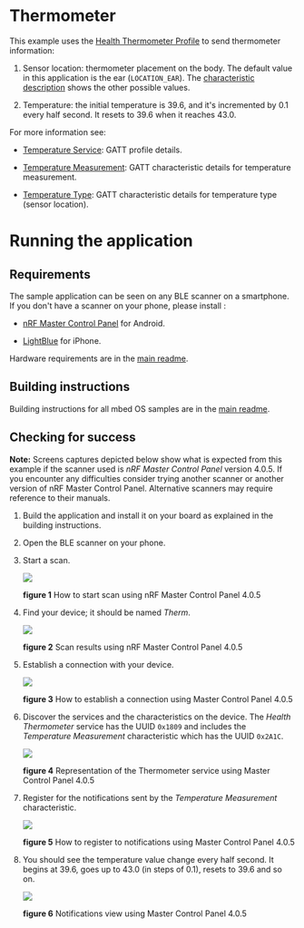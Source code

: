 # Thermometer

This example uses the [Health Thermometer Profile](https://developer.bluetooth.org/gatt/services/Pages/ServiceViewer.aspx?u=org.bluetooth.service.health_thermometer.xml) to send thermometer information:

1. Sensor location: thermometer placement on the body. The default value in this application is the ear (``LOCATION_EAR``). The [characteristic description](https://developer.bluetooth.org/gatt/characteristics/Pages/CharacteristicViewer.aspx?u=org.bluetooth.characteristic.temperature_type.xml) shows the other possible values.

1. Temperature: the initial temperature is 39.6, and it's incremented by 0.1 every half second. It resets to 39.6 when it reaches 43.0.

For more information see:

* [Temperature Service](https://developer.bluetooth.org/gatt/profiles/Pages/ProfileViewer.aspx?u=org.bluetooth.profile.health_thermometer.xml): GATT profile details.

* [Temperature Measurement](https://developer.bluetooth.org/gatt/characteristics/Pages/CharacteristicViewer.aspx?u=org.bluetooth.characteristic.temperature_measurement.xml): GATT characteristic details for temperature measurement.

* [Temperature Type](https://developer.bluetooth.org/gatt/characteristics/Pages/CharacteristicViewer.aspx?u=org.bluetooth.characteristic.temperature_type.xml): GATT characteristic details for temperature type (sensor location).

# Running the application

## Requirements

The sample application can be seen on any BLE scanner on a smartphone. If you don't have a scanner on your phone, please install :

- [nRF Master Control Panel](https://play.google.com/store/apps/details?id=no.nordicsemi.android.mcp) for Android.

- [LightBlue](https://itunes.apple.com/gb/app/lightblue-bluetooth-low-energy/id557428110?mt=8) for iPhone.

Hardware requirements are in the [main readme](https://github.com/ARMmbed/mbed-os-example-ble/blob/master/README.md).

## Building instructions

Building instructions for all mbed OS samples are in the [main readme](https://github.com/ARMmbed/mbed-os-example-ble/blob/master/README.md).

## Checking for success

**Note:** Screens captures depicted below show what is expected from this example if the scanner used is *nRF Master Control Panel* version 4.0.5. If you encounter any difficulties consider trying another scanner or another version of nRF Master Control Panel. Alternative scanners may require reference to their manuals.

1. Build the application and install it on your board as explained in the building instructions.

1. Open the BLE scanner on your phone.

1. Start a scan.

    ![](img/start_scan.png)

    **figure 1** How to start scan using nRF Master Control Panel 4.0.5

1. Find your device; it should be named *Therm*.

    ![](img/scan_results.png)

    **figure 2** Scan results using nRF Master Control Panel 4.0.5

1. Establish a connection with your device.

    ![](img/connection.png)

    **figure 3**  How to establish a connection using Master Control Panel 4.0.5


1. Discover the services and the characteristics on the device. The *Health Thermometer* service has the UUID `0x1809` and includes the *Temperature Measurement* characteristic which has the UUID `0x2A1C`.

    ![](img/discovery.png)

    **figure 4** Representation of the Thermometer service using Master Control Panel 4.0.5


1. Register for the notifications sent by the *Temperature Measurement* characteristic.

    ![](img/register_to_notifications.png)

    **figure 5** How to register to notifications using Master Control Panel 4.0.5


1. You should see the temperature value change every half second. It begins at 39.6, goes up to  43.0 (in steps of 0.1), resets to 39.6 and so on.

    ![](img/notifications.png)

    **figure 6** Notifications view using Master Control Panel 4.0.5


